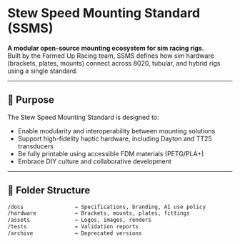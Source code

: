 
# Stew Speed Mounting Standard (SSMS)

**A modular open-source mounting ecosystem for sim racing rigs.**  
Built by the Farmed Up Racing team, SSMS defines how sim hardware (brackets, plates, mounts) connect across 8020, tubular, and hybrid rigs using a single standard.

---

## 🧭 Purpose

The Stew Speed Mounting Standard is designed to:
- Enable modularity and interoperability between mounting solutions
- Support high-fidelity haptic hardware, including Dayton and TT25 transducers
- Be fully printable using accessible FDM materials (PETG/PLA+)
- Embrace DIY culture and collaborative development

---

## 📁 Folder Structure

```bash
/docs                → Specifications, branding, AI use policy  
/hardware            → Brackets, mounts, plates, fittings  
/assets              → Logos, images, renders  
/tests               → Validation reports  
/archive             → Deprecated versions  

